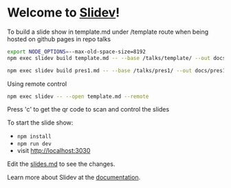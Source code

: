 # Welcome to [Slidev](https://github.com/slidevjs/slidev)!

To build a slide show in template.md under /template route when being hosted on github pages in repo talks
```bash
export NODE_OPTIONS=--max-old-space-size=8192
npm exec slidev build template.md -- --base /talks/template/ --out docs/template

npm exec slidev build pres1.md -- --base /talks/pres1/ --out docs/pres1
```

Using remote control
```bash
npm exec slidev -- --open template.md --remote
```
Press 'c' to get the qr code to scan and control the slides

To start the slide show:

- `npm install`
- `npm run dev`
- visit <http://localhost:3030>

Edit the [slides.md](./slides.md) to see the changes.

Learn more about Slidev at the [documentation](https://sli.dev/).
